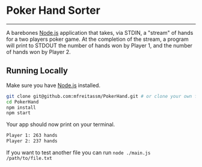 # Poker Hand Sorter
---

A barebones [Node.js](http://nodejs.org/) application that takes, via STDIN, a "stream" of hands for a two players poker game. At the completion of the stream, a program will print to STDOUT the number of hands won by Player 1, and the number of hands won by Player 2.

## Running Locally
Make sure you have [Node.js](http://nodejs.org/) installed.

```sh
git clone git@github.com:mfreitassm/PokerHand.git # or clone your own fork
cd PokerHand
npm install
npm start
```

Your app should now print on your terminal.
```sh
Player 1: 263 hands
Player 2: 237 hands
```

If you want to test another file you can run `node ./main.js /path/to/file.txt`


